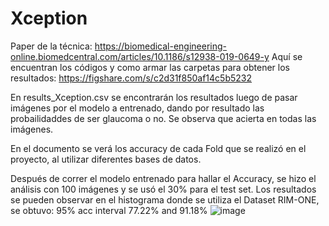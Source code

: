<h1>Xception</h1>

Paper de la técnica: https://biomedical-engineering-online.biomedcentral.com/articles/10.1186/s12938-019-0649-y
Aquí se encuentran los códigos y como armar las carpetas para obtener los resultados: https://figshare.com/s/c2d31f850af14c5b5232

En results_Xception.csv se encontrarán los resultados luego de pasar imágenes por el modelo a entrenado, dando por resultado las probailidaddes de ser glaucoma o no. Se observa que acierta en todas las imágenes.

En el documento se verá los accuracy de cada Fold que se realizó en el proyecto, al utilizar diferentes bases de datos.

Después de correr el modelo entrenado para hallar el Accuracy, se hizo el análisis con 100 imágenes y se usó el 30% para el test set. Los resultados se pueden observar en el histograma donde se utiliza el Dataset RIM-ONE, se obtuvo: 95% acc interval 77.22% and 91.18%
![image](https://github.com/RodATS/Proyecto_Carrera/assets/77297145/89618be4-0f2e-4c7b-8b09-c862acbee964)
